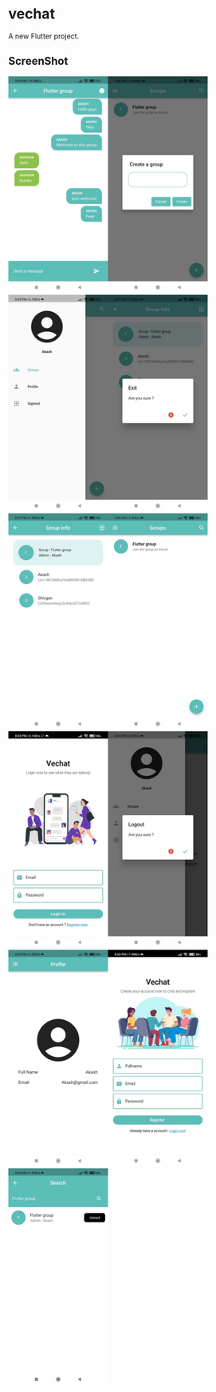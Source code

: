 # vechat

A new Flutter project.
 ## ScreenShot
<img src="image/chat.jpg" width="200"><img src="image/create acc.jpg" width="200"><img src="image/drawer.jpg" width="200"><img src="image/exit.jpg" width="200">
<img src="image/grp info.jpg" width="200"><img src="image/homepage.jpg" width="200"><img src="image/login page.jpg" width="200"><img src="image/logout.jpg" width="200"><img src="image/profile.jpg" width="200"><img src="image/register page.jpg" width="200"><img src="image/srch page.jpg" width="200">
